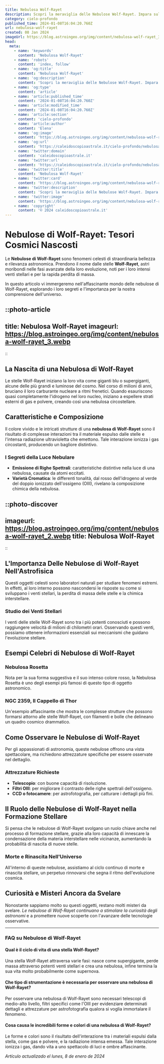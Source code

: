 ```yaml
---
title: Nebulosa Wolf-Rayet
description: Scopri la meraviglia delle Nebulose Wolf-Rayet. Impara sulle stelle più calde dell’universo in un viaggio astronomico affascinante.
category: cielo-profondo
published_time: 2024-01-08T16:04:20.760Z
url: nebulosa-wolf-rayet
created: 08 Jan 2024
imageUrl: https://blog.astroingeo.org/img/content/nebulosa-wolf-rayet_3.webp
head:
  meta:
    - name: 'keywords'
      content: 'Nebulosa Wolf-Rayet'
    - name: 'robots'
      content: 'index, follow'
    - name: 'og:title'
      content: 'Nebulosa Wolf-Rayet'
    - name: 'og:description'
      content: 'Scopri la meraviglia delle Nebulose Wolf-Rayet. Impara sulle stelle più calde dell’universo in un viaggio astronomico affascinante.'
    - name: 'og:type'
      content: 'article'
    - name: 'article:published_time'
      content: '2024-01-08T16:04:20.760Z'
    - name: 'article:modified_time'
      content: '2024-01-08T16:04:20.760Z'
    - name: 'article:section'
      content: 'cielo-profondo'
    - name: 'article:author'
      content: 'Elena'
    - name: 'og:image'
      content: 'https://blog.astroingeo.org/img/content/nebulosa-wolf-rayet_3.webp'
    - name: 'og:url'
      content: 'https://caleidoscopioastrale.it/cielo-profondo/nebulosa-wolf-rayet'
    - name: 'twitter:domain'
      content: 'caleidoscopioastrale.it'
    - name: 'twitter:url'
      content: 'https://caleidoscopioastrale.it/cielo-profondo/nebulosa-wolf-rayet'
    - name: 'twitter:title'
      content: 'Nebulosa Wolf-Rayet'
    - name: 'twitter:card'
      content: 'https://blog.astroingeo.org/img/content/nebulosa-wolf-rayet_3.webp'
    - name: 'twitter:description'
      content: 'Scopri la meraviglia delle Nebulose Wolf-Rayet. Impara sulle stelle più calde dell’universo in un viaggio astronomico affascinante.'
    - name: 'twitter:image'
      content: 'https://blog.astroingeo.org/img/content/nebulosa-wolf-rayet_3.webp'
    - name: 'copyright'
      content: '© 2024 caleidoscopioastrale.it'
---
```

# Nebulose di Wolf-Rayet: Tesori Cosmici Nascosti

Le **Nebulose di Wolf-Rayet** sono fenomeni celesti di straordinaria bellezza e rilevanza astronomica. Prendono il nome dalle stelle **Wolf-Rayet**, astri moribondi nelle fasi avanzate della loro evoluzione, noti per i loro intensi venti stellari e per la rapida perdita di massa.

In questo articolo vi immergeremo nell'affascinante mondo delle nebulose di Wolf-Rayet, esplorando i loro segreti e l'importanza per la nostra comprensione dell'universo.

::photo-article
---
title: Nebulosa Wolf-Rayet
imageurl: https://blog.astroingeo.org/img/content/nebulosa-wolf-rayet_3.webp
---
::

## La Nascita di una Nebulosa di Wolf-Rayet

Le stelle Wolf-Rayet iniziano la loro vita come giganti blu o supergiganti, alcune delle più grandi e luminose del cosmo. Nel corso di milioni di anni, bruciano il loro carburante nucleare a ritmi frenetici. Quando esauriscono quasi completamente l'idrogeno nel loro nucleo, iniziano a espellere strati esterni di gas e polvere, creando così una nebulosa circostellare.

## Caratteristiche e Composizione

Il colore vivido e le intricati strutture di una **nebulosa di Wolf-Rayet** sono il risultato di complesse interazioni tra il materiale espulso dalle stelle e l'intensa radiazione ultravioletta che emettono. Tale interazione ionizza i gas circostanti, producendo un bagliore distintivo.

### I Segreti della Luce Nebulare

- **Emissione di Righe Spettrali**: caratteristiche distintive nella luce di una nebulosa, causate da atomi eccitati.
- **Varietà Cromatica**: le differenti tonalità, dal rosso dell'idrogeno al verde del doppio ionizzato dell'ossigeno (OIII), rivelano la composizione chimica della nebulosa.

::photo-discover
---
imageurl: https://blog.astroingeo.org/img/content/nebulosa-wolf-rayet_2.webp
title: Nebulosa Wolf-Rayet
---
::

## L'Importanza Delle Nebulose di Wolf-Rayet Nell'Astrofisica

Questi oggetti celesti sono laboratori naturali per studiare fenomeni estremi. In effetti, al loro interno possono nascondersi le risposte su come si sviluppano i venti stellari, la perdita di massa delle stelle e la chimica interstellare.

### Studio dei Venti Stellari

I venti delle stelle Wolf-Rayet sono tra i più potenti conosciuti e possono raggiungere velocità di milioni di chilometri orari. Osservando questi venti, possiamo ottenere informazioni essenziali sui meccanismi che guidano l'evoluzione stellare.

## Esempi Celebri di Nebulose di Wolf-Rayet

### Nebulosa Rosetta

Nota per la sua forma suggestiva e il suo intenso colore rosso, la Nebulosa Rosetta è uno degli esempi più famosi di questo tipo di oggetto astronomico.

### NGC 2359, Il Cappello di Thor

Un'esempio affascinante che mostra le complesse strutture che possono formarsi attorno alle stelle Wolf-Rayet, con filamenti e bolle che delineano un quadro cosmico drammatico.

## Come Osservare le Nebulose di Wolf-Rayet

Per gli appassionati di astronomia, queste nebulose offrono una vista spettacolare, ma richiedono attrezzature specifiche per essere osservate nel dettaglio.

### Attrezzature Richieste

- **Telescopio**: con buone capacità di risoluzione.
- **Filtri OIII**: per migliorare il contrasto delle righe spettrali dell'ossigeno.
- **CCD o fotocamere**: per astrofotografia, per catturare i dettagli più fini.

## Il Ruolo delle Nebulose di Wolf-Rayet nella Formazione Stellare

Si pensa che le nebulose di Wolf-Rayet svolgano un ruolo chiave anche nel processo di formazione stellare, grazie alla loro capacità di innescare la condensazione della materia interstellare nelle vicinanze, aumentando la probabilità di nascita di nuove stelle.

### Morte e Rinascita Nell'Universo

All'interno di queste nebulose, assistiamo al ciclo continuo di morte e rinascita stellare, un perpetuo rinnovarsi che segna il ritmo dell'evoluzione cosmica.

## Curiosità e Misteri Ancora da Svelare

Nonostante sappiamo molto su questi oggetti, restano molti misteri da svelare. *Le nebulose di Wolf-Rayet continuano a stimolare la curiosità degli astronomi* e a promettere nuove scoperte con l'avanzare delle tecnologie osservative.

---

### FAQ su Nebulose di Wolf-Rayet

#### Qual è il ciclo di vita di una stella Wolf-Rayet?
Una stella Wolf-Rayet attraversa varie fasi: nasce come supergigante, perde massa attraverso potenti venti stellari e crea una nebulosa, infine termina la sua vita molto probabilmente come supernova.

#### Che tipo di strumentazione è necessaria per osservare una nebulosa di Wolf-Rayet?
Per osservare una nebulosa di Wolf-Rayet sono necessari telescopi di medio-alto livello, filtri specifici come l'OIII per evidenziare determinati dettagli e attrezzature per astrofotografia qualora si voglia immortalare il fenomeno.

#### Cosa causa le incredibili forme e colori di una nebulosa di Wolf-Rayet?
Le forme e colori sono il risultato dell'interazione tra i materiali espulsi dalla stella, come gas e polvere, e la radiazione intensa emessa. Tale interazione ionizza i gas, dando vita a uno spettacolo di luci e ombre affascinante.

_Artículo actualizado el lunes, 8 de enero de 2024_